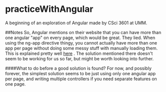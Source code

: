 practiceWithAngular
===================

A beginning of an exploration of Angular made by CSci 3601 at UMM.


##Notes
So, Angular mentions on their website that you can have more than one angular "app" on every page, which would be great.
They lied. When using the ng-app directive thingy, you cannot actually have more than one app per page without doing 
some messy stuff with manually loading them. 
This is explained pretty well [here](http://www.simplygoodcode.com/2014/04/angularjs-getting-around-ngapp-limitations-with-ngmodule/) .
The solution mentioned there doesn't seem to be working for us so far, but might be worth looking into further.

####What to do before a good solution is found?
For now, and possibly forever, the simplest solution seems to be just using only one angular app per page, and writing
multiple controllers if you need separate features on one page.
